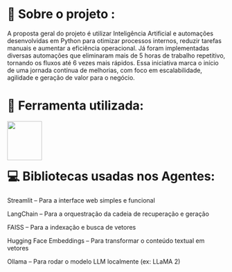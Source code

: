 # 🤖 Sobre o projeto :

A proposta geral do projeto é utilizar Inteligência Artificial e automações desenvolvidas em Python para otimizar processos internos, reduzir tarefas manuais e aumentar a eficiência operacional. Já foram implementadas diversas automações que eliminaram mais de 5 horas de trabalho repetitivo, tornando os fluxos até 6 vezes mais rápidos. Essa iniciativa marca o início de uma jornada contínua de melhorias, com foco em escalabilidade, agilidade e geração de valor para o negócio.

<div align="left" >

# 🧩​ Ferramenta utilizada:


<img align="left" height="90" width="80" src="https://github.com/user-attachments/assets/352a6e03-ecf0-47ed-a8a7-0faead584435">

<br>
<br> 
<br>
<br> 

# 💻 Bibliotecas usadas nos Agentes:

Streamlit – Para a interface web simples e funcional

LangChain – Para a orquestração da cadeia de recuperação e geração

FAISS – Para a indexação e busca de vetores

Hugging Face Embeddings – Para transformar o conteúdo textual em vetores

Ollama – Para rodar o modelo LLM localmente (ex: LLaMA 2)

